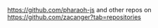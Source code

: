 <https://github.com/pharaoh-js> and other repos on <https://github.com/zacanger?tab=repositories>


